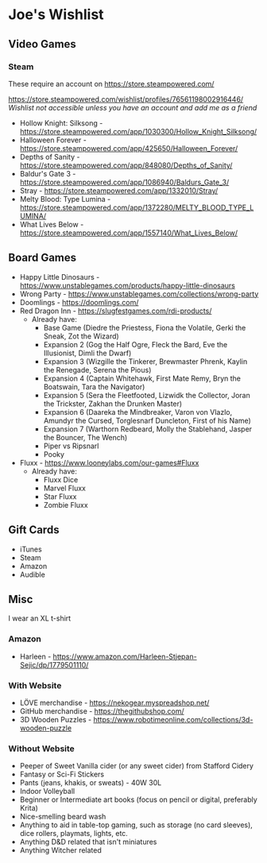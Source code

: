 # Joe's Wishlist

## Video Games

### Steam
These require an account on https://store.steampowered.com/

https://store.steampowered.com/wishlist/profiles/76561198002916446/  
*Wishlist not accessible unless you have an account and add me as a friend*

- Hollow Knight: Silksong - https://store.steampowered.com/app/1030300/Hollow_Knight_Silksong/
- Halloween Forever - https://store.steampowered.com/app/425650/Halloween_Forever/
- Depths of Sanity - https://store.steampowered.com/app/848080/Depths_of_Sanity/
- Baldur's Gate 3 - https://store.steampowered.com/app/1086940/Baldurs_Gate_3/
- Stray - https://store.steampowered.com/app/1332010/Stray/
- Melty Blood: Type Lumina - https://store.steampowered.com/app/1372280/MELTY_BLOOD_TYPE_LUMINA/
- What Lives Below - https://store.steampowered.com/app/1557140/What_Lives_Below/

## Board Games
- Happy Little Dinosaurs - https://www.unstablegames.com/products/happy-little-dinosaurs
- Wrong Party - https://www.unstablegames.com/collections/wrong-party
- Doomlings - https://doomlings.com/
- Red Dragon Inn - https://slugfestgames.com/rdi-products/
  - Already have:
    - Base Game (Diedre the Priestess, Fiona the Volatile, Gerki the Sneak, Zot the Wizard)
    - Expansion 2 (Gog the Half Ogre, Fleck the Bard, Eve the Illusionist, Dimli the Dwarf)
    - Expansion 3 (Wizgille the Tinkerer, Brewmaster Phrenk, Kaylin the Renegade, Serena the Pious)
    - Expansion 4 (Captain Whitehawk, First Mate Remy, Bryn the Boatswain, Tara the Navigator)
    - Expansion 5 (Sera the Fleetfooted, Lizwidk the Collector, Joran the Trickster, Zakhan the Drunken Master)
    - Expansion 6 (Daareka the Mindbreaker, Varon von Vlazlo, Amundyr the Cursed, Torglesnarf Duncleton, First of his Name)
    - Expansion 7 (Warthorn Redbeard, Molly the Stablehand, Jasper the Bouncer, The Wench)
    - Piper vs Ripsnarl
    - Pooky
- Fluxx - https://www.looneylabs.com/our-games#Fluxx
  - Already have:
    - Fluxx Dice
    - Marvel Fluxx
    - Star Fluxx
    - Zombie Fluxx

## Gift Cards
- iTunes
- Steam
- Amazon
- Audible

## Misc
I wear an XL t-shirt

### Amazon
- Harleen - https://www.amazon.com/Harleen-Stjepan-Sejic/dp/1779501110/

### With Website
- LÖVE merchandise - https://nekogear.myspreadshop.net/
- GitHub merchandise - https://thegithubshop.com/
- 3D Wooden Puzzles - https://www.robotimeonline.com/collections/3d-wooden-puzzle

### Without Website
- Peeper of Sweet Vanilla cider (or any sweet cider) from Stafford Cidery
- Fantasy or Sci-Fi Stickers
- Pants (jeans, khakis, or sweats) - 40W 30L
- Indoor Volleyball
- Beginner or Intermediate art books (focus on pencil or digital, preferably Krita)
- Nice-smelling beard wash
- Anything to aid in table-top gaming, such as storage (no card sleeves), dice rollers, playmats, lights, etc.
- Anything D&D related that isn't miniatures
- Anything Witcher related
